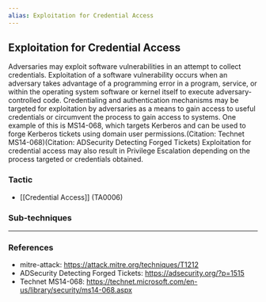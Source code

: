 ```yaml
---
alias: Exploitation for Credential Access
---
```


## Exploitation for Credential Access

Adversaries may exploit software vulnerabilities in an attempt to collect credentials. Exploitation of a software vulnerability occurs when an adversary takes advantage of a programming error in a program, service, or within the operating system software or kernel itself to execute adversary-controlled code. Credentialing and authentication mechanisms may be targeted for exploitation by adversaries as a means to gain access to useful credentials or circumvent the process to gain access to systems. One example of this is MS14-068, which targets Kerberos and can be used to forge Kerberos tickets using domain user permissions.(Citation: Technet MS14-068)(Citation: ADSecurity Detecting Forged Tickets) Exploitation for credential access may also result in Privilege Escalation depending on the process targeted or credentials obtained.


### Tactic

- [[Credential Access]] (TA0006)

### Sub-techniques


---
### References

- mitre-attack: https://attack.mitre.org/techniques/T1212
- ADSecurity Detecting Forged Tickets: https://adsecurity.org/?p=1515
- Technet MS14-068: https://technet.microsoft.com/en-us/library/security/ms14-068.aspx
